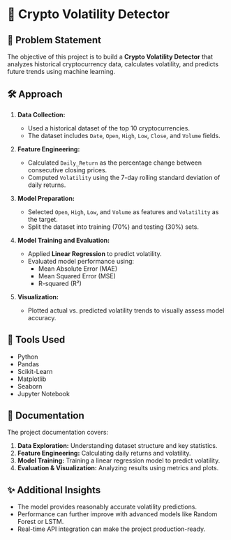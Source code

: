 # 🚀 Crypto Volatility Detector

## 📜 Problem Statement
The objective of this project is to build a **Crypto Volatility Detector** that analyzes historical cryptocurrency data, calculates volatility, and predicts future trends using machine learning.

## 🛠️ Approach
1. **Data Collection:**  
   - Used a historical dataset of the top 10 cryptocurrencies.
   - The dataset includes `Date`, `Open`, `High`, `Low`, `Close`, and `Volume` fields.

2. **Feature Engineering:**  
   - Calculated `Daily_Return` as the percentage change between consecutive closing prices.
   - Computed `Volatility` using the 7-day rolling standard deviation of daily returns.

3. **Model Preparation:**  
   - Selected `Open`, `High`, `Low`, and `Volume` as features and `Volatility` as the target.
   - Split the dataset into training (70%) and testing (30%) sets.

4. **Model Training and Evaluation:**  
   - Applied **Linear Regression** to predict volatility.
   - Evaluated model performance using:
     - Mean Absolute Error (MAE)
     - Mean Squared Error (MSE)
     - R-squared (R²)

5. **Visualization:**  
   - Plotted actual vs. predicted volatility trends to visually assess model accuracy.

## 🔧 Tools Used
- Python
- Pandas
- Scikit-Learn
- Matplotlib
- Seaborn
- Jupyter Notebook

## 📄 Documentation
The project documentation covers:
1. **Data Exploration:** Understanding dataset structure and key statistics.
2. **Feature Engineering:** Calculating daily returns and volatility.
3. **Model Training:** Training a linear regression model to predict volatility.
4. **Evaluation & Visualization:** Analyzing results using metrics and plots.

## ✨ Additional Insights
- The model provides reasonably accurate volatility predictions.
- Performance can further improve with advanced models like Random Forest or LSTM.
- Real-time API integration can make the project production-ready.